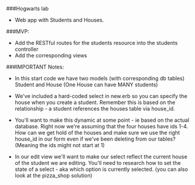 ###Hogwarts lab
  - Web app with Students and Houses.

###MVP:
  - Add the RESTful routes for the students resource into the students controller
  - Add the corresponding views

###IMPORTANT Notes:
  - In this start code we have two models (with corresponding db tables) Student and House (One House can have MANY students)

  - We've included a hard-coded select in new.erb so you can specify the house when you create a student. Remember this is based on the relationship - a student references the houses table via house_id.

  - You'll want to make this dynamic at some point - ie based on the actual database. Right now we're assuming that the four houses have ids 1-4. How can we get hold of the houses and make sure we use the right house_id in our form even if we've been deleting from our tables? (Meaning the ids might not start at 1)

  - In our edit view we'll want to make our select reflect the current house of the student we are editing. You'll need to research how to set the state of a select - aka which option is currently selected. (you can also look at the pizza_shop solution)
